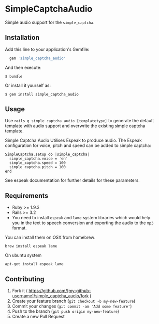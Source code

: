 # SimpleCaptchaAudio

Simple audio support for the `simple_captcha`.

## Installation

Add this line to your application's Gemfile:

```ruby
  gem 'simple_captcha_audio'
```

And then execute:

    $ bundle

Or install it yourself as:

    $ gem install simple_captcha_audio

## Usage

Use ```rails g simple_captcha_audio [templatetype]``` to generate the default template with audio support and overwrite the existing simple captcha template.

Simple Captcha Audio Utilises Espeak to produce audio. The Espeak configuration for voice, pitch and speed can be added to simple captcha:

```
SimpleCaptcha.setup do |simple_captcha|
  simple_captcha.voice = 'en'
  simple_captcha.speed = 100
  simple_captcha.pitch = 100
end
```

See espeak documentation for further details for these parameters.

## Requirements
* Ruby >= 1.9.3
* Rails >= 3.2
* You need to install `espeak` and `lame` system libraries which would help you in the text to speech conversion and exporting the audio to the `mp3` format.

You can install them on OSX from homebrew:

```
brew install espeak lame
```

On ubuntu system

```
apt-get install espeak lame
```

## Contributing

1. Fork it ( https://github.com/[my-github-username]/simple_captcha_audio/fork )
2. Create your feature branch (`git checkout -b my-new-feature`)
3. Commit your changes (`git commit -am 'Add some feature'`)
4. Push to the branch (`git push origin my-new-feature`)
5. Create a new Pull Request

